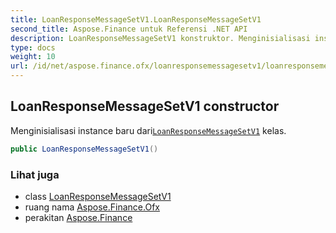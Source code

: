 ```yaml
---
title: LoanResponseMessageSetV1.LoanResponseMessageSetV1
second_title: Aspose.Finance untuk Referensi .NET API
description: LoanResponseMessageSetV1 konstruktor. Menginisialisasi instance baru dariLoanResponseMessageSetV1 kelas.
type: docs
weight: 10
url: /id/net/aspose.finance.ofx/loanresponsemessagesetv1/loanresponsemessagesetv1/
---
```

## LoanResponseMessageSetV1 constructor

Menginisialisasi instance baru dari[`LoanResponseMessageSetV1`](../) kelas.

```csharp
public LoanResponseMessageSetV1()
```

### Lihat juga

* class [LoanResponseMessageSetV1](../)
* ruang nama [Aspose.Finance.Ofx](../../loanresponsemessagesetv1/)
* perakitan [Aspose.Finance](../../../)



